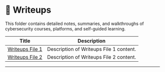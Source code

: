 # 📝 Writeups

This folder contains detailed notes, summaries, and walkthroughs of cybersecurity courses, platforms, and self-guided learning.

| Title | Description |
|-------|-------------|
| [Writeups File 1](writeups-file-1.md) | Description of Writeups File 1 content. |
| [Writeups File 2](writeups-file-2.md) | Description of Writeups File 2 content. |

---
